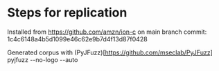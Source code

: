 # Steps for replication

Installed from https://github.com/amzn/ion-c on main branch commit: 1c4c6148a4b5d1099e46c62e9b7d4f13d87f0428 

Generated corpus with (PyJFuzz)[https://github.com/mseclab/PyJFuzz] pyjfuzz --no-logo --auto 
